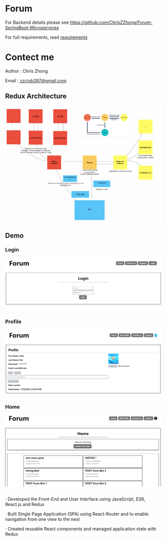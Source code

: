 # Forum

For Backend details please see https://github.com/ChrisZZhong/Forum-SpringBoot-Microservices

For full requirements, read [requirements](/requirements.pdf)

# Contect me

Author : Chris Zhong

Email : zzcjob397@gmail.com

## Redux Architecture

![Architecture](/img/Redux.png)

## Demo

### Login

![login](/img/login.png)

### Profile

![profile](/img/userProfile.png)

### Home

![home](/img/home.png)

##

· Developed the Front-End and User Interface using JavaScript, ES6, React.js and Redux

· Built Single Page Application (SPA) using React-Router and to enable navigation from one view to the next

· Created reusable React components and managed application state with Redux
